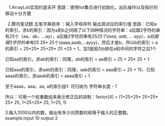     1.ArrayList实现约瑟夫环
思路：使用list集合进行初始化，出队操作以及指针的移动十分方便

    2.腾讯笔试题 五笔字典排序 ：输入字母序列 输出其对应的索引值
思路：已知a的索引，求b的索引：因为a到b之间隔了以下四种情况的字符串：a后跟2字符的串有25个（aa，ab，...ay），a后跟2字符的串有25*25个(aaa, aab, ... ayy)，a后面跟3字符的串有25* 25* 25个(aaaa,aaab,...ayyy)，然后才是b，所以b的索引 = a的索引 + 25+25* 25+25* 25 *25 + 1，加1是因为b排在a和中间的字符之后1个

已知aa的索引，求ab的索引：同理，ab的索引 = aa索引 + 25 + 25* 25 + 1

已知aaa的索引，求aab的索引：同理，aab的索引 = aaa索引 + 25 + 15、已知aaaa的索引，求aaab的索引 = aaaa索引 + 1

至于aaaa，aaa，aa, a的索引由1: 可归纳为 字符串长度 - 1

所以：可用一个权重数组来表示修正后的进制：factor[4] = {1+25+25* 25+25* 25* 25, 1+25+25* 25, 1+25, 1}

3.输入1000以内的数，输出有多少对质数的和等于输入的正整数。
example:input 10
output 2


